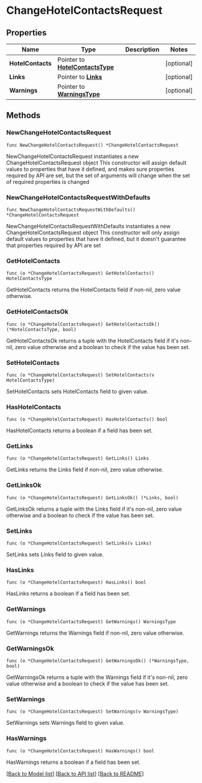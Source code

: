 # ChangeHotelContactsRequest

## Properties

Name | Type | Description | Notes
------------ | ------------- | ------------- | -------------
**HotelContacts** | Pointer to [**HotelContactsType**](HotelContactsType.md) |  | [optional] 
**Links** | Pointer to [**Links**](Links.md) |  | [optional] 
**Warnings** | Pointer to [**WarningsType**](WarningsType.md) |  | [optional] 

## Methods

### NewChangeHotelContactsRequest

`func NewChangeHotelContactsRequest() *ChangeHotelContactsRequest`

NewChangeHotelContactsRequest instantiates a new ChangeHotelContactsRequest object
This constructor will assign default values to properties that have it defined,
and makes sure properties required by API are set, but the set of arguments
will change when the set of required properties is changed

### NewChangeHotelContactsRequestWithDefaults

`func NewChangeHotelContactsRequestWithDefaults() *ChangeHotelContactsRequest`

NewChangeHotelContactsRequestWithDefaults instantiates a new ChangeHotelContactsRequest object
This constructor will only assign default values to properties that have it defined,
but it doesn't guarantee that properties required by API are set

### GetHotelContacts

`func (o *ChangeHotelContactsRequest) GetHotelContacts() HotelContactsType`

GetHotelContacts returns the HotelContacts field if non-nil, zero value otherwise.

### GetHotelContactsOk

`func (o *ChangeHotelContactsRequest) GetHotelContactsOk() (*HotelContactsType, bool)`

GetHotelContactsOk returns a tuple with the HotelContacts field if it's non-nil, zero value otherwise
and a boolean to check if the value has been set.

### SetHotelContacts

`func (o *ChangeHotelContactsRequest) SetHotelContacts(v HotelContactsType)`

SetHotelContacts sets HotelContacts field to given value.

### HasHotelContacts

`func (o *ChangeHotelContactsRequest) HasHotelContacts() bool`

HasHotelContacts returns a boolean if a field has been set.

### GetLinks

`func (o *ChangeHotelContactsRequest) GetLinks() Links`

GetLinks returns the Links field if non-nil, zero value otherwise.

### GetLinksOk

`func (o *ChangeHotelContactsRequest) GetLinksOk() (*Links, bool)`

GetLinksOk returns a tuple with the Links field if it's non-nil, zero value otherwise
and a boolean to check if the value has been set.

### SetLinks

`func (o *ChangeHotelContactsRequest) SetLinks(v Links)`

SetLinks sets Links field to given value.

### HasLinks

`func (o *ChangeHotelContactsRequest) HasLinks() bool`

HasLinks returns a boolean if a field has been set.

### GetWarnings

`func (o *ChangeHotelContactsRequest) GetWarnings() WarningsType`

GetWarnings returns the Warnings field if non-nil, zero value otherwise.

### GetWarningsOk

`func (o *ChangeHotelContactsRequest) GetWarningsOk() (*WarningsType, bool)`

GetWarningsOk returns a tuple with the Warnings field if it's non-nil, zero value otherwise
and a boolean to check if the value has been set.

### SetWarnings

`func (o *ChangeHotelContactsRequest) SetWarnings(v WarningsType)`

SetWarnings sets Warnings field to given value.

### HasWarnings

`func (o *ChangeHotelContactsRequest) HasWarnings() bool`

HasWarnings returns a boolean if a field has been set.


[[Back to Model list]](../README.md#documentation-for-models) [[Back to API list]](../README.md#documentation-for-api-endpoints) [[Back to README]](../README.md)


